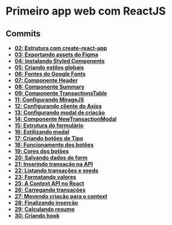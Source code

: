 # Primeiro app web com ReactJS

## Commits

- **[02: Estrutura com create-react-app](https://github.com/vinifraga/ignite/commit/2f4017697a2de4da94bd28f25c103037b8ea05f3)**
- **[03: Exportando assets do Figma](https://github.com/vinifraga/ignite/commit/16f491833fc916481203488eb2cee87c7ea8ab6b#diff-3f946ca12ecb28d502d26eee4eb56aa779ef2380f5bc264edf86297fe418f1ab)**
- **[04: Instalando Styled Components](https://github.com/vinifraga/ignite/commit/552b495901f8767b27d111d65f64ae6dd357af01#diff-3f946ca12ecb28d502d26eee4eb56aa779ef2380f5bc264edf86297fe418f1ab)**
- **[05: Criando estilos globais](https://github.com/vinifraga/ignite/commit/2a71b2f3165237d07b32625de7399440331543f4)**
- **[06: Fontes do Google Fonts](https://github.com/vinifraga/ignite/commit/9894cd46741c860a02ea31fd4ab72059bf074119)**
- **[07: Componente Header](https://github.com/vinifraga/ignite/commit/1357496bde269b09c8ff84548a2333d8533b89fe)**
- **[08: Componente Summary](https://github.com/vinifraga/ignite/commit/6432c21fa28f8f54e25ae7fcf806b234dc918efd)**
- **[09: Componente TransactionsTable](https://github.com/vinifraga/ignite/commit/a79c7010f5e1005f2af9db92268f85ae109680ba)**
- **[11: Configurando MirageJS](https://github.com/vinifraga/ignite/commit/1b1acc18297e82975f27f5ebe5ce29f87bcd9719)**
- **[12: Configurando cliente do Axios](https://github.com/vinifraga/ignite/commit/3e803b7e77f5a66847283ad90e4330d41c99216a)**
- **[13: Configurando modal de criação](https://github.com/vinifraga/ignite/commit/3392d3c19d28371285795426691efb66c35ae498)**
- **[14: Componente NewTransactionModal](https://github.com/vinifraga/ignite/commit/4ba64fad5dbe17b66e5aa9fc4f99d0a31369502e)**
- **[15: Estrutura do formulário](https://github.com/vinifraga/ignite/commit/6d810c9365d4676b30ae07a6dd49b4c490681962)**
- **[16: Estilizando modal](https://github.com/vinifraga/ignite/commit/c397b16d19ff637d8d2b35cb7612a52aedf95b2d)**
- **[17: Criando botões de Tipo](https://github.com/vinifraga/ignite/commit/44ef8ead7a8e945380dae1ec297fa40270086590)**
- **[18: Funcionamento dos botões](https://github.com/vinifraga/ignite/commit/fc03cc84276cf4bc6427025997f2364274657524)**
- **[19: Cores dos botões](https://github.com/vinifraga/ignite/commit/50c3949b00cf93000e8e28ec7d120a3a627f5795)**
- **[20: Salvando dados do form](https://github.com/vinifraga/ignite/commit/c976ffa7e2c1a9f34983715fc9d3551aa9b5581b)**
- **[21: Inserindo transação na API](https://github.com/vinifraga/ignite/commit/f3a91144e992f3814cf85d8674de5630312d15dd)**
- **[22: Listando transações e seeds](https://github.com/vinifraga/ignite/commit/fdac8b55ff8bd11e25fa2c653d671d1f61e205c5)**
- **[23: Formatando valores](https://github.com/vinifraga/ignite/commit/5cf63ea50993b0afc036853d4b347c9da953671a)**
- **[25: A Context API no React](https://github.com/vinifraga/ignite/commit/36f28bbb9996731c213c402f4a48a0f96b20ac59)**
- **[26: Carregando transações](https://github.com/vinifraga/ignite/commit/7e27fe99e9f875ca5ccf8bc350d98798e51ce73a)**
- **[27: Movendo criação para o context](https://github.com/vinifraga/ignite/commit/9000837537a125150e9ce3b1ab74b00d5125e34e)**
- **[28: Finalizando inserção](https://github.com/vinifraga/ignite/commit/331901ee8cda306e1581ed3139e381accd9f26a7)**
- **[29: Calculando resumo](https://github.com/vinifraga/ignite/commit/ae3720c11046dfeb632e93bb6e0c6107cf6dd1ec)**
- **[30: Criando hook](https://github.com/vinifraga/ignite/commit/11c4d4088ef689237b86fa99cd8f229d3d6e7d60)**